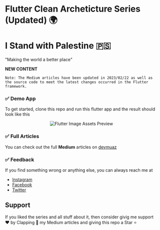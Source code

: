 # Flutter Clean Archeticture Series (Updated) 🌍
# I Stand with Palestine 🇵🇸
"Making the world a better place"

**NEW CONTENT**

`Note: The Medium articles have been updated in 2023/02/22 as well as the source code to meet the latest changes occurred in the Flutter framework.`

### ✅ Demo App

To get started, clone this repo and run this flutter app and the result should look like this

<p align='center'>
	<img
		src='https://github.com/devmuaz/flutter_clean_architecture/blob/master/screenshots/flutter-clean-architecture-screenshots.png?raw=true'
		title='Flutter Image Assets Preview'
		alt='Flutter Image Assets Preview'
	/>
</p>

### ✅ Full Articles

You can check out the full **Medium** articles on [devmuaz](https://devmuaz.medium.com/)

### ✅ Feedback

If you find something wrong or anything else, you can always reach me at

- [Instagram](https://www.instagram.com/devmuaz/)
- [Facebook](https://www.facebook.com/devmuaz)
- [Twitter](https://twitter.com/devmuaz)

## Support

If you liked the series and all stuff about it, then consider givig me support ❤️ by Clapping 👏 my Medium articles and giving this repo a Star ⭐️
